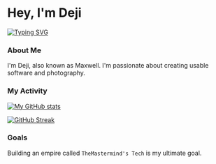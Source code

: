 # Hey, I'm Deji

[![Typing SVG](https://readme-typing-svg.herokuapp.com?font=Poppins&pause=1000&color=000000&random=false&width=435&lines=a+nuxter;a+hacker;and+everything+in+between)](https://git.io/typing-svg)

### About Me
I'm Deji, also known as Maxwell. I'm passionate about creating usable software and photography.

### My Activity
[![My GitHub stats](https://github-readme-stats.vercel.app/api?username=oyedejioyewole&show_icons=true&theme=graywhite)](https://github.com/oyedejioyewole/github-readme-stats)

[![GitHub Streak](https://github-readme-streak-stats.herokuapp.com?user=oyedejioyewole&theme=graywhite&border_radius=10)](https://git.io/streak-stats)

### Goals
Building an empire called `TheMastermind's Tech` is my ultimate goal.
